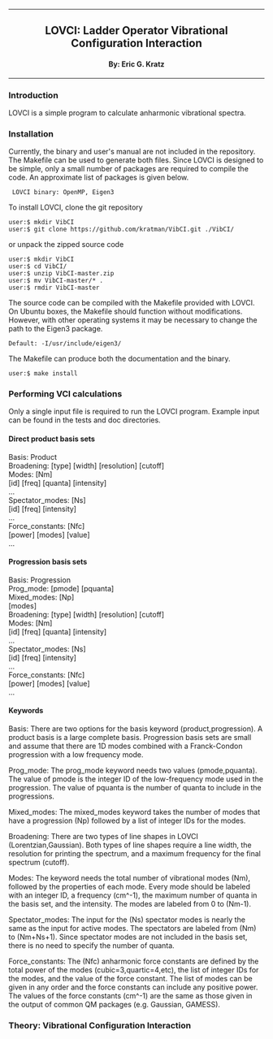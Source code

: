 [//]: # (Mixture of GitHub markdown and HTML. HTML is needed for formatting.)

***
<div align=center> <h2>
LOVCI: Ladder Operator Vibrational Configuration Interaction
</h2> </div>

<div align=center> <h4> By: Eric G. Kratz </h4> </div>

***

### Introduction

LOVCI is a simple program to calculate anharmonic vibrational spectra.

### Installation

Currently, the binary and user's manual are not included in the repository.
The Makefile can be used to generate both files. Since LOVCI is designed to
be simple, only a small number of packages are required to compile the code.
An approximate list of packages is given below.
```
 LOVCI binary: OpenMP, Eigen3
```

To install LOVCI, clone the git repository
```
user:$ mkdir VibCI
user:$ git clone https://github.com/kratman/VibCI.git ./VibCI/
```

or unpack the zipped source code
```
user:$ mkdir VibCI
user:$ cd VibCI/
user:$ unzip VibCI-master.zip
user:$ mv VibCI-master/* .
user:$ rmdir VibCI-master
```

The source code can be compiled with the Makefile provided with LOVCI.
On Ubuntu boxes, the Makefile should function without modifications. However,
with other operating systems it may be necessary to change the path to the
Eigen3 package.
```
Default: -I/usr/include/eigen3/
```

The Makefile can produce both the documentation and the binary.
```
user:$ make install
```

### Performing VCI calculations

Only a single input file is required to run the LOVCI program. Example input
can be found in the tests and doc directories.

#### Direct product basis sets

Basis: Product <br>
Broadening: [type] [width] [resolution] [cutoff] <br>
Modes: [Nm] <br>
 [id] [freq] [quanta] [intensity] <br>
 ... <br>
Spectator_modes: [Ns] <br>
 [id] [freq] [intensity] <br>
 ... <br>
Force_constants: [Nfc] <br>
 [power] [modes] [value] <br>
 ...

#### Progression basis sets

Basis: Progression <br>
Prog_mode: [pmode] [pquanta] <br>
Mixed_modes: [Np] <br>
 [modes] <br>
Broadening: [type] [width] [resolution] [cutoff] <br>
Modes: [Nm] <br>
 [id] [freq] [quanta] [intensity] <br>
 ... <br>
Spectator_modes: [Ns] <br>
 [id] [freq] [intensity] <br>
 ... <br>
Force_constants: [Nfc] <br>
 [power] [modes] [value] <br>
 ...

#### Keywords

Basis: There are two options for the basis keyword (product,progression).
A product basis is a large complete basis. Progression basis sets are
small and assume that there are 1D modes combined with a Franck-Condon
progression with a low frequency mode.

Prog_mode: The prog_mode keyword needs two values (pmode,pquanta). The value
of pmode is the integer ID of the low-frequency mode used in the progression.
The value of pquanta is the number of quanta to include in the progressions.

Mixed_modes: The mixed_modes keyword takes the number of modes that have
a progression (Np) followed by a list of integer IDs for the modes.

Broadening: There are two types of line shapes in LOVCI (Lorentzian,Gaussian).
Both types of line shapes require a line width, the resolution for
printing the spectrum, and a maximum frequency for the final spectrum
(cutoff).

Modes: The keyword needs the total number of vibrational modes (Nm), followed
by the properties of each mode. Every mode should be labeled with an integer
ID, a frequency (cm^-1), the maximum number of quanta in the basis set, and
the intensity. The modes are labeled from 0 to (Nm-1).

Spectator_modes: The input for the (Ns) spectator modes is nearly the same as
the input for active modes. The spectators are labeled from (Nm) to (Nm+Ns+1).
Since spectator modes are not included in the basis set, there is no need to
specify the number of quanta.

Force_constants: The (Nfc) anharmonic force constants are defined by the
total power of the modes (cubic=3,quartic=4,etc), the list of integer IDs
for the modes, and the value of the force constant. The list of modes can
be given in any order and the force constants can include any positive
power. The values of the force constants (cm^-1) are the same as those
given in the output of common QM packages (e.g. Gaussian, GAMESS).

### Theory: Vibrational Configuration Interaction


